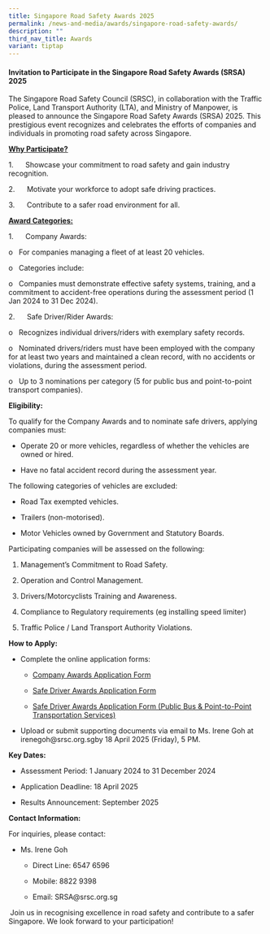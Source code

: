 ```yaml
---
title: Singapore Road Safety Awards 2025
permalink: /news-and-media/awards/singapore-road-safety-awards/
description: ""
third_nav_title: Awards
variant: tiptap
---
```

<h4><strong>Invitation to Participate in the Singapore Road Safety Awards (SRSA) 2025</strong></h4>
<p>The Singapore Road Safety Council (SRSC), in collaboration with the Traffic
Police, Land Transport Authority (LTA), and Ministry of Manpower, is pleased
to announce the Singapore Road Safety Awards (SRSA) 2025. This prestigious
event recognizes and celebrates the efforts of companies and individuals
in promoting road safety across Singapore.</p>
<p></p>
<p><strong><u>Why Participate?</u></strong>
</p>
<p>1.&nbsp;&nbsp;&nbsp;&nbsp;&nbsp; Showcase your commitment to road safety
and gain industry recognition.</p>
<p>2.&nbsp;&nbsp;&nbsp;&nbsp;&nbsp; Motivate your workforce to adopt safe
driving practices.</p>
<p>3.&nbsp;&nbsp;&nbsp;&nbsp;&nbsp; Contribute to a safer road environment
for all.</p>
<p></p>
<p><strong><u>Award Categories:</u></strong>
</p>
<p>1.&nbsp;&nbsp;&nbsp;&nbsp;&nbsp; Company Awards:</p>
<p>o&nbsp;&nbsp; For companies managing a fleet of at least 20 vehicles.</p>
<p>o&nbsp;&nbsp; Categories include:</p>
<p></p>
<p>o&nbsp;&nbsp; Companies must demonstrate effective safety systems, training,
and a commitment to accident-free operations during the assessment period
(1 Jan 2024 to 31 Dec 2024).</p>
<p>2.&nbsp;&nbsp;&nbsp;&nbsp;&nbsp; Safe Driver/Rider Awards:</p>
<p>o&nbsp;&nbsp; Recognizes individual drivers/riders with exemplary safety
records.</p>
<p>o&nbsp;&nbsp; Nominated drivers/riders must have been employed with the
company for at least two years and maintained a clean record, with no accidents
or violations, during the assessment period.&nbsp;</p>
<p>o&nbsp;&nbsp; Up to 3 nominations per category (5 for public bus and point-to-point
transport companies).</p>
<p></p>
<p><strong>Eligibility:</strong>
</p>
<p>To qualify for the Company Awards and to nominate safe drivers, applying
companies must:</p>
<ul data-tight="true" class="tight">
<li>
<p>Operate 20 or more vehicles, regardless of whether the vehicles are owned
or hired.</p>
</li>
<li>
<p>Have no fatal accident record during the assessment year.</p>
</li>
</ul>
<p>The following categories of vehicles are excluded:</p>
<ul data-tight="true" class="tight">
<li>
<p>Road Tax exempted vehicles.</p>
</li>
<li>
<p>Trailers (non-motorised).</p>
</li>
<li>
<p>Motor Vehicles owned by Government and Statutory Boards.</p>
</li>
</ul>
<p>Participating companies will be assessed on the following:</p>
<ol data-tight="true" class="tight">
<li>
<p>Management’s Commitment to Road Safety.</p>
</li>
<li>
<p>Operation and Control Management.</p>
</li>
<li>
<p>Drivers/Motorcyclists Training and Awareness.</p>
</li>
<li>
<p>Compliance to Regulatory requirements (eg installing speed limiter)</p>
</li>
<li>
<p>Traffic Police / Land Transport Authority Violations.</p>
</li>
</ol>
<p><strong>How to Apply:</strong>
</p>
<ul data-tight="true" class="tight">
<li>
<p>Complete the online application forms:</p>
<ul data-tight="true" class="tight">
<li>
<p><a href="https://forms.gle/LvBDYiEKfTLsqNy7A" rel="noopener noreferrer nofollow" target="_blank">Company Awards Application Form</a>
</p>
</li>
<li>
<p><a href="https://forms.gle/xi3STSgDB332sW5D7" rel="noopener noreferrer nofollow" target="_blank">Safe Driver Awards Application Form</a>
</p>
</li>
<li>
<p><a href="https://forms.gle/H8z1VfPgSbMRbFmp9" rel="noopener noreferrer nofollow" target="_blank">Safe Driver Awards Application Form (Public Bus &amp; Point-to-Point Transportation Services)</a>
</p>
</li>
</ul>
</li>
<li>
<p>Upload or submit supporting documents via email to Ms. Irene Goh at
<a rel="noopener noreferrer nofollow" target="_blank">irenegoh@srsc.org.sg</a>by 18 April 2025 (Friday), 5 PM.</p>
</li>
</ul>
<p><strong>Key Dates:</strong>
</p>
<ul data-tight="true" class="tight">
<li>
<p>Assessment Period: 1 January 2024 to 31 December 2024</p>
</li>
<li>
<p>Application Deadline: 18 April 2025</p>
</li>
<li>
<p>Results Announcement: September 2025</p>
</li>
</ul>
<p><strong>Contact Information:</strong>
</p>
<p>For inquiries, please contact:</p>
<ul data-tight="true" class="tight">
<li>
<p>Ms. Irene Goh</p>
<ul data-tight="true" class="tight">
<li>
<p>Direct Line: 6547 6596</p>
</li>
<li>
<p>Mobile: 8822 9398</p>
</li>
<li>
<p>Email: <a rel="noopener noreferrer nofollow" target="_blank">SRSA@srsc.org.sg</a>
</p>
</li>
</ul>
</li>
</ul>
<p><strong>&nbsp;</strong>Join us in recognising excellence in road safety
and contribute to a safer Singapore. We look forward to your participation!</p>
<p></p>
<p></p>